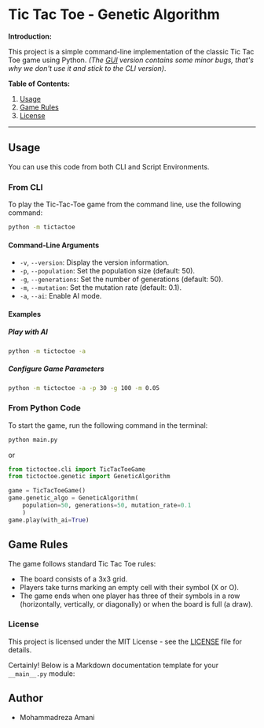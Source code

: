 # Tic Tac Toe - Genetic Algorithm

**Introduction:**

This project is a simple command-line implementation of the classic Tic Tac Toe game using Python. _(The [GUI](./tictoctoe/gui.py) version contains some minor bugs, that's why we don't use it and stick to the CLI version)_.

**Table of Contents:**

1. [Usage](#usage)
2. [Game Rules](#game-rules)
3. [License](#license)

---

## Usage

You can use this code from both CLI and Script Environments.

### From CLI

To play the Tic-Tac-Toe game from the command line, use the following command:

```bash
python -m tictactoe
```

#### Command-Line Arguments

- `-v`, `--version`: Display the version information.
- `-p`, `--population`: Set the population size (default: 50).
- `-g`, `--generations`: Set the number of generations (default: 50).
- `-m`, `--mutation`: Set the mutation rate (default: 0.1).
- `-a`, `--ai`: Enable AI mode.

#### Examples

##### Play with AI

```bash
python -m tictoctoe -a
```

##### Configure Game Parameters

```bash
python -m tictoctoe -a -p 30 -g 100 -m 0.05
```

### From Python Code

To start the game, run the following command in the terminal:

```bash
python main.py
```

or

```python
from tictoctoe.cli import TicTacToeGame
from tictoctoe.genetic import GeneticAlgorithm

game = TicTacToeGame()
game.genetic_algo = GeneticAlgorithm(
    population=50, generations=50, mutation_rate=0.1
    )
game.play(with_ai=True)
```

## Game Rules

The game follows standard Tic Tac Toe rules:

- The board consists of a 3x3 grid.
- Players take turns marking an empty cell with their symbol (X or O).
- The game ends when one player has three of their symbols in a row (horizontally, vertically, or diagonally) or when the board is full (a draw).

### License

This project is licensed under the MIT License - see the [LICENSE](LICENSE) file for details.

Certainly! Below is a Markdown documentation template for your `__main__.py` module:

## Author

- Mohammadreza Amani
